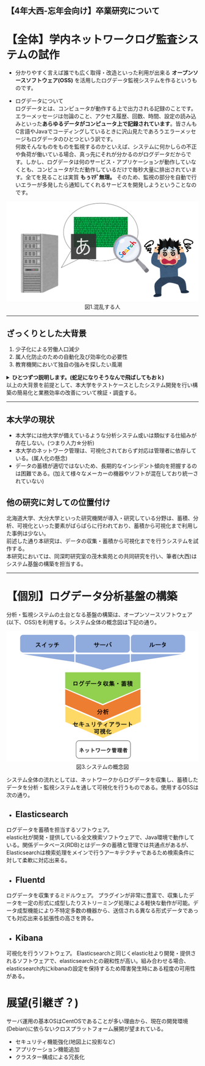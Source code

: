 ## 【4年大西-忘年会向け】卒業研究について
# 【全体】学内ネットワークログ監査システムの試作
- 分かりやすく言えば誰でも広く取得・改造といった利用が出来る **オープンソースソフトウェア(OSS)** を活用したログデータ監視システムを作るというものです。
  
- ログデータについて  
ログデータとは、コンピュータが動作する上で出力される記録のことです。エラーメッセージは勿論のこと、アクセス履歴、回数、時間、設定の読み込みといった**あらゆるデータがコンピュータ上で記録されています**。皆さんもC言語やJavaでコーディングしているときに沢山見たであろうエラーメッセージもログデータのひとつという訳です。  
何故そんなものをものを監視するのかといえば、システムに何かしらの不正や負荷が働いている場合、真っ先にそれが分かるのがログデータだからです。しかし、ログデータは何のサービス・アプリケーションが動作していなくとも、コンピュータがただ動作しているだけで毎秒大量に排出されています。全てを見ることは実質 **もぅﾏﾁﾞ無理。** そのため、監視の部分を自動で行いエラーが多発したら通知してくれるサービスを開発しようということなのです。
<div style="text-align: center;">
<img src="https://github.com/Asaki-Onishi/FEKDevelopment/blob/master/etc/No1.PNG">図1.混乱する人
</div>

---
## ざっくりとした大背景
1. 少子化による労働人口減少
2. 属人化防止のための自動化及び効率化の必要性
3. 教育機関において独自の強みを探したい風潮  

<details><summary><strong>
ひとつずつ説明します。(蛇足になりそうなんで飛ばしてもおｋ)
</strong></summary><div>

### １．少子化による労働人口の減少
知っての通り、少子化による労働人口の減少は著しく特にIT人材の不足がチョーやばい。内閣府平成30年度経済財政報告書によると、他の先進諸国と比較して供給人口が低く人材不足が深刻。ビッグデータやアナリティクスの活用割合も2割程度低い、重要視されづらいため関わる人材が更に減少中。
<img src="https://github.com/Asaki-Onishi/FEKDevelopment/blob/master/etc/no2.PNG">
<div style="text-align: center;">図2.総務省平成24年度　国勢調査
</div>
  
### ２．属人化防止のための自動化及び効率化の必要性
人手不足or更に人手が不足してくるのが分かるため、業務の効率化・生産性の向上を行うため自動化や可視化に取り組む企業は多い。  
ビッグデータはその膨大さから人間が直接処理することは難しく、複雑なシステムになるほど仕様や特性を把握している担当者でなければデータを適切に扱えない。いわゆる「その人にしかできない」**属人化**が起こりやすい。  
そのためシステム全体を分かりやすくする（ハードやソフトは同じメーカー・SIerで統一する等）ことや可視化による誰でも定量的な情報を得られるようにする処置が重要となる。
  
### ３．教育機関において独自の強みを見つけたい
大学を始めとする教育機関において、IR(Institutional Research)が注目される。
- 少子高齢化のため入学者減少を食い止めるべく、IRからそれぞれの大学が持つ独自の強みを発見し、経営・教育改善に役立てようとしている。  

当然、大学内のネットワークを学生がどのように利用しているのか動きや傾向も貴重な情報となる。しかし、膨大な情報の管理を可視化等を駆使し、最適に運用することが出来ている教育機関は少ない。

</div></details>
以上の大背景を前提として、本大学をテストケースとしたシステム開発を行い構築の簡易化と業務効率の改善について検証・調査する。

---

## 本大学の現状
- 本大学には他大学が備えているような分析システム或いは類似する仕組みが存在しない。(つまり人力☆分析)
- 本大学のネットワーク管理は、可視化されておらず対応は管理者に依存している。(属人化の懸念)
- データの蓄積が適切ではないため、長期的なインシデント傾向を把握するのは困難である。(加えて様々なメーカーの機器やソフトが混在しており統一されていない)

## 他の研究に対しての位置付け
北海道大学、大分大学といった研究機関が導入・研究している分野は、蓄積、分析、可視化といった要素がばらばらに行われており、蓄積から可視化まで利用した事例は少ない。  
前述した通り本研究は、データの収集・蓄積から可視化までを行うシステムを試作する。  
本研究においては、同深町研究室の茂木紫苑との共同研究を行い、筆者(大西)はシステム基盤の構築を担当する。

---

# 【個別】ログデータ分析基盤の構築
分析・監視システムの土台となる基盤の構築は、オープンソースソフトウェア(以下、OSS)を利用する。システム全体の概念図は下記の通り。

<div style="text-align: center;">
<img src="https://github.com/Asaki-Onishi/FEKDevelopment/blob/master/etc/no3.PNG">
図3.システムの概念図
</div>

システム全体の流れとしては、ネットワークからログデータを収集し、蓄積したデータを分析・監視システムを通して可視化を行うものである。使用するOSSは次の通り。

- ## Elasticsearch
ログデータを蓄積を担当するソフトウェア。  
elastic社が開発・提供している全文検索ソフトウェアで、Java環境で動作している。関係データベース(RDB)とはデータの蓄積と管理では共通点があるが、Elasticsearchは検索処理をメインで行うアーキテクチャであるため検索条件に対して柔軟に対応出来る。

- ## Fluentd
ログデータを収集するミドルウェア。
プラグインが非常に豊富で、収集したデータを一定の形式に成型したりストリーミング処理による軽快な動作が可能。データ成型機能により不特定多数の機器から、送信される異なる形式データであっても対応出来る拡張性の高さを誇る。

- ## Kibana
可視化を行うソフトウェア。
Elasticsearchと同じくelastic社より開発・提供されるソフトウェアで、elasticsearchとの親和性が高い。組み合わせる場合、elasticsearch内にkibanaの設定を保持するため障害発生時にある程度の可用性がある。

# 展望(引継ぎ？)
サーバ運用の基本OSはCentOSであることが多い理由から、現在の開発環境(Debian)に依らないクロスプラットフォーム展開が望まれている。
- セキュリティ機能強化(地図上に投影など)
- アプリケーション機能追加
- クラスター構成による冗長化